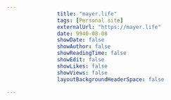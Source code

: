 ---
                title: "mayer.life"
                tags: [Personal site]
                externalUrl: "https://mayer.life"
                date: 9940-08-08
                showDate: false
                showAuthor: false
                showReadingTime: false
                showEdit: false
                showLikes: false
                showViews: false
                layoutBackgroundHeaderSpace: false
                ---
